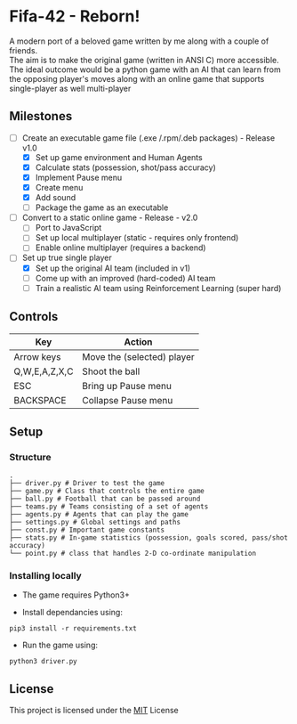 
# Fifa-42 - Reborn!
A modern port of a beloved game written by me along with a couple of friends.  
The aim is to make the original game (written in ANSI C) more accessible.  
The ideal outcome would be a python game with an AI that can learn from the opposing player's moves along with an online game that supports single-player as well multi-player

## Milestones
- [ ] Create an executable game file (.exe /.rpm/.deb packages) - Release v1.0
  - [x] Set up game environment and Human Agents
  - [x] Calculate stats (possession, shot/pass accuracy)
  - [x] Implement Pause menu
  - [x] Create menu
  - [x] Add sound
  - [ ] Package the game as an executable
- [ ] Convert to a static online game - Release - v2.0
  - [ ] Port to JavaScript
  - [ ] Set up local multiplayer (static - requires only frontend)
  - [ ] Enable online multiplayer (requires a backend)
- [ ] Set up true single player
  - [x] Set up the original AI team (included in v1)
  - [ ] Come up with an improved (hard-coded) AI team
  - [ ] Train a realistic AI team using Reinforcement Learning (super hard)

## Controls
  Key                  | Action                     |
  -------------------- | -------------------------- |
  Arrow keys           | Move the (selected) player |
  Q,W,E,A,Z,X,C        | Shoot the ball             |
  ESC                  | Bring up Pause menu        |
  BACKSPACE            | Collapse Pause menu        |


## Setup
### Structure
```terminal
.
├── driver.py # Driver to test the game
├── game.py # Class that controls the entire game
├── ball.py # Football that can be passed around
├── teams.py # Teams consisting of a set of agents
├── agents.py # Agents that can play the game
├── settings.py # Global settings and paths
├── const.py # Important game constants
├── stats.py # In-game statistics (possession, goals scored, pass/shot accuracy)
└── point.py # class that handles 2-D co-ordinate manipulation
```

### Installing locally
* The game requires Python3+  

* Install dependancies using:  
```terminal
pip3 install -r requirements.txt
```

* Run the game using:  
```terminal
python3 driver.py
```

## License
This project is licensed under the [MIT](https://opensource.org/licenses/MIT) License
